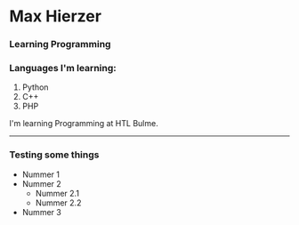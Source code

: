 # Max Hierzer
### Learning Programming

### Languages I'm learning:

1. Python
2. C++
3. PHP

I'm learning Programming at HTL Bulme.

---

### Testing some things
* Nummer 1
* Nummer 2
    * Nummer 2.1
    * Nummer 2.2
* Nummer 3